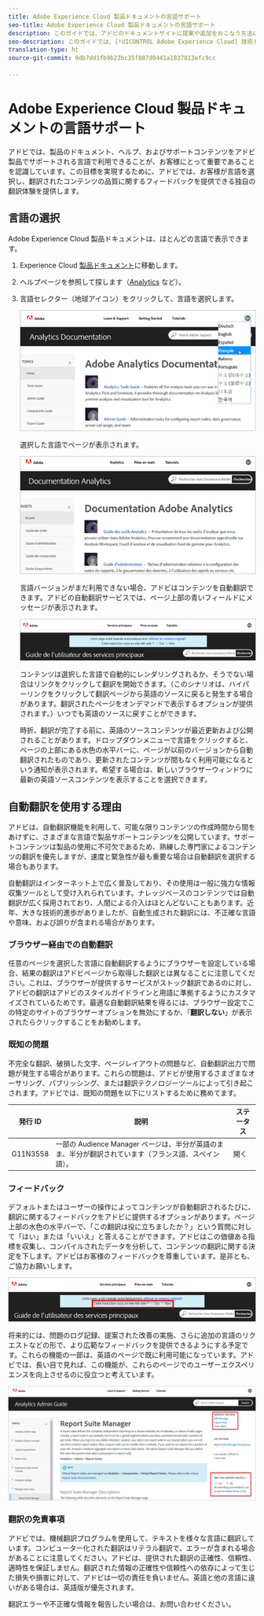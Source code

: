 ```yaml
---
title: Adobe Experience Cloud 製品ドキュメントの言語サポート
seo-title: Adobe Experience Cloud 製品ドキュメントの言語サポート
description: このガイドでは、アドビのドキュメントサイトに提案や追加をおこなう方法について説明します。
seo-description: このガイドでは、[!UICONTROL Adobe Experience Cloud] 技術ドキュメントへのコントリビューションの方法を説明します。
translation-type: ht
source-git-commit: 9db7dd1fb9b22bc35f887d0441a1837813efc9cc

---
```



# Adobe Experience Cloud 製品ドキュメントの言語サポート

アドビでは、製品のドキュメント、ヘルプ、およびサポートコンテンツをアドビ製品でサポートされる言語で利用できることが、お客様にとって重要であることを認識しています。この目標を実現するために、アドビでは、お客様が言語を選択し、翻訳されたコンテンツの品質に関するフィードバックを提供できる独自の翻訳体験を提供します。

## 言語の選択

Adobe Experience Cloud 製品ドキュメントは、ほとんどの言語で表示できます。

1. Experience Cloud [製品ドキュメント](https://helpx.adobe.com/jp/support/experience-cloud.html)に移動します。

1. ヘルプページを参照して探します（[Analytics](https://docs.adobe.com/content/help/ja-JP/analytics/landing/home.html) など）。

1. 言語セレクター（地球アイコン）をクリックして、言語を選択します。

   ![言語セレクター](assets/language-dropdown.png)

   選択した言語でページが表示されます。

   ![翻訳されたページ](assets/french.png)

   言語バージョンがまだ利用できない場合、アドビはコンテンツを自動翻訳できます。アドビの自動翻訳サービスでは、ページ上部の青いフィールドにメッセージが表示されます。

   ![翻訳メッセージ](assets/machine-translation-message.png)

   コンテンツは選択した言語で自動的にレンダリングされるか、そうでない場合はリンクをクリックして翻訳を開始できます。（このシナリオは、ハイパーリンクをクリックして翻訳ページから英語のソースに戻ると発生する場合があります。翻訳されたページをオンデマンドで表示するオプションが提供されます。）いつでも英語のソースに戻すことができます。

   時折、翻訳が完了する前に、英語のソースコンテンツが最近更新および公開されることがあります。ドロップダウンメニューで言語をクリックすると、ページの上部にある水色の水平バーに、ページが以前のバージョンから自動翻訳されたものであり、更新されたコンテンツが間もなく利用可能になるという通知が表示されます。希望する場合は、新しいブラウザーウィンドウに最新の英語ソースコンテンツを表示することを選択できます。

## 自動翻訳を使用する理由

アドビは、自動翻訳機能を利用して、可能な限りコンテンツの作成時間から間をあけずに、さまざまな言語で製品サポートコンテンツを公開しています。サポートコンテンツは製品の使用に不可欠であるため、熟練した専門家によるコンテンツの翻訳を優先しますが、速度と緊急性が最も重要な場合は自動翻訳を選択する場合もあります。

自動翻訳はインターネット上で広く普及しており、その使用は一般に強力な情報収集ツールとして受け入れられています。ナレッジベースのコンテンツでは自動翻訳が広く採用されており、人間による介入はほとんどないこともあります。近年、大きな技術的進歩がありましたが、自動生成された翻訳には、不正確な言語や意味、および誤りが含まれる場合があります。

### ブラウザー経由での自動翻訳

任意のページを選択した言語に自動翻訳するようにブラウザーを設定している場合、結果の翻訳はアドビページから取得した翻訳とは異なることに注意してください。これは、ブラウザーが提供するサービスがストック翻訳であるのに対し、アドビの翻訳はアドビのスタイルガイドラインと用語に準拠するようにカスタマイズされているためです。最適な自動翻訳結果を得るには、ブラウザー設定でこの特定のサイトのブラウザーオプションを無効にするか、「**翻訳しない**」が表示されたらクリックすることをお勧めします。

### 既知の問題

不完全な翻訳、破損した文字、ページレイアウトの問題など、自動翻訳出力で問題が発生する場合があります。これらの問題は、アドビが使用するさまざまなオーサリング、パブリッシング、または翻訳テクノロジーツールによって引き起こされます。アドビでは、既知の問題を以下にリストするために務めてます。

| **発行 ID** | **説明** | **ステータス** |
|--------------|-------------------------------------------------------------------------------------|------------|
| G11N3558 | 一部の Audience Manager ページは、半分が英語のまま、半分が翻訳されています（フランス語、スペイン語）。 | 開く |

### フィードバック

デフォルトまたはユーザーの操作によってコンテンツが自動翻訳されるたびに、翻訳に関するフィードバックをアドビに提供するオプションがあります。ページ上部の水色の水平バーで、「この翻訳は役に立ちましたか？」という質問に対して「はい」または「いいえ」と答えることができます。アドビはこの価値ある指標を収集し、コンパイルされたデータを分析して、コンテンツの翻訳に関する決定を下します。アドビはお客様のフィードバックを尊重しています。是非とも、ご協力お願いします。

![フィードバック](assets/machine-translation-feedback.png)

将来的には、問題のログ記録、提案された改善の実施、さらに追加の言語のリクエストなどの形で、より広範なフィードバックを提供できるようにする予定です。これらの機能の一部は、英語のページで既に利用可能になっています。アドビでは、長い目で見れば、この機能が、これらのページでのユーザーエクスペリエンスを向上させるのに役立つと考えています。

![このページを改善する](assets/feedback.png)

### 翻訳の免責事項

アドビでは、機械翻訳プログラムを使用して、テキストを様々な言語に翻訳しています。コンピューター化された翻訳はリテラル翻訳で、エラーが含まれる場合があることに注意してください。アドビは、提供された翻訳の正確性、信頼性、適時性を保証しません。翻訳された情報の正確性や信頼性への依存によって生じた損失や損害に対して、アドビは一切の責任を負いません。英語と他の言語に違いがある場合は、英語版が優先されます。

翻訳エラーや不正確な情報を報告したい場合は、お問い合わせください。
